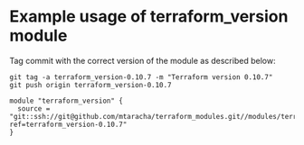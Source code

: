 # Example usage of terraform_version module

Tag commit with the correct version of the module as described below:
```
git tag -a terraform_version-0.10.7 -m "Terraform version 0.10.7"
git push origin terraform_version-0.10.7
```

```
module "terraform_version" {
  source = "git::ssh://git@github.com/mtaracha/terraform_modules.git//modules/terraform_version?ref=terraform_version-0.10.7"
}
```
